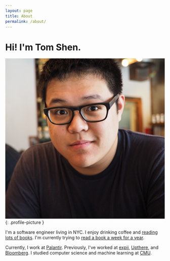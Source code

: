 ```yaml
---
layout: page
title: About
permalink: /about/
---
```


# Hi! I'm Tom Shen.

![Me!](/assets/img/tom-shen.jpg){: .profile-picture }

I'm a software engineer living in NYC. I enjoy drinking coffee and [reading lots of books](https://www.goodreads.com/user/show/5829577-tom-shen). I'm currently trying to [read a book a week for a year](https://www.goodreads.com/user_challenges/4233843).

Currently, I work at [Palantir](https://www.palantir.com). Previously, I've worked at [expii](https://www.expii.com), [Upthere](https://www.upthere.com), and [Bloomberg](http://www.bloomberg.com). I studied computer science and machine learning at [CMU](http://www.cmu.edu).
